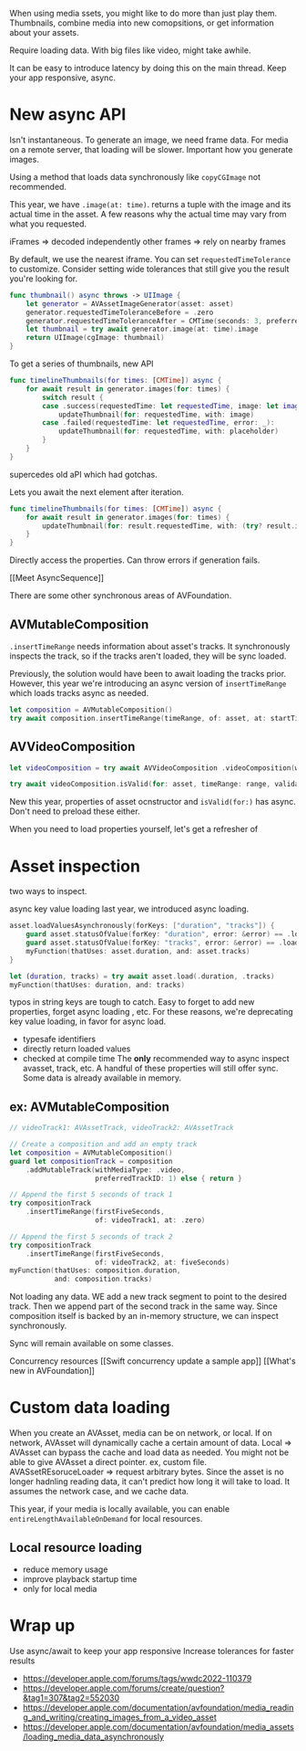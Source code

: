 When using media ssets, you might like to do more than just play them.  Thumbnails, combine media into new comopsitions, or get information about your assets.

Require loading data.  With big files like video, might take awhile.

It can be easy to introduce latency by doing this on the main thread.  Keep your app responsive, async.

# New async API
Isn't instantaneous.  To generate an image, we need frame data.  For media on a remote server, that loading will be slower.  Important how you generate images.

Using a method that loads data synchronously like `copyCGImage` not recommended.

This year, we have `.image(at: time)`.  returns a tuple with the image and its actual time in the asset.  A few reasons why the actual time may vary from what you requested.

iFrames => decoded independently
other frames => rely on nearby frames

By default, we use the nearest iframe.  You can set `requestedTimeTolerance` to customize.  Consider setting wide tolerances that still give you the result you're looking for.  
```swift
func thumbnail() async throws -> UIImage {
    let generator = AVAssetImageGenerator(asset: asset)
    generator.requestedTimeToleranceBefore = .zero
    generator.requestedTimeToleranceAfter = CMTime(seconds: 3, preferredTimescale: 600)
    let thumbnail = try await generator.image(at: time).image
    return UIImage(cgImage: thumbnail)
}
```

To get a series of thumbnails, new API

```swift
func timelineThumbnails(for times: [CMTime]) async {
    for await result in generator.images(for: times) {
        switch result {
        case .success(requestedTime: let requestedTime, image: let image, actualTime: _):
            updateThumbnail(for: requestedTime, with: image)
        case .failed(requestedTime: let requestedTime, error: _):
            updateThumbnail(for: requestedTime, with: placeholder)
        }
    }
}
```

supercedes old aPI which had gotchas.

Lets you await the next element after iteration. 

```swift
func timelineThumbnails(for times: [CMTime]) async {
    for await result in generator.images(for: times) {
        updateThumbnail(for: result.requestedTime, with: (try? result.image) ?? placeholder)
    }
}
```

Directly access the properties.  Can throw errors if generation fails.

[[Meet AsyncSequence]]

There are some other synchronous areas of AVFoundation.

## AVMutableComposition
`.insertTimeRange` needs information about asset's tracks.  It synchronously inspects the track, so if the tracks aren't loaded, they will be sync loaded.

Previously, the solution would have been to await loading the tracks prior.  However, this year we're introducing an async version of `insertTimeRange` which loads tracks async as needed.
```swift
let composition = AVMutableComposition()
try await composition.insertTimeRange(timeRange, of: asset, at: startTime)
```

## AVVideoComposition
```swift
let videoComposition = try await AVVideoComposition .videoComposition(withPropertiesOf: asset)

try await videoComposition.isValid(for: asset, timeRange: range, validationDelegate: delegate)
```

New this year, properties of asset ocnstructor and `isValid(for:)` has async.  Don't need to preload these either.

When you need to load properties yourself, let's get a refresher of


# Asset inspection

two ways to inspect.

async key value loading
last year, we introduced async loading.

```swift
asset.loadValuesAsynchronously(forKeys: ["duration", "tracks"]) {
    guard asset.statusOfValue(forKey: "duration", error: &error) == .loaded else { ... }
    guard asset.statusOfValue(forKey: "tracks", error: &error) == .loaded else { ... }
    myFunction(thatUses: asset.duration, and: asset.tracks)
}

let (duration, tracks) = try await asset.load(.duration, .tracks)
myFunction(thatUses: duration, and: tracks)
```

typos in string keys are tough to catch.  Easy to forget to add new properties, forget async loading , etc.  For these reasons, we're deprecating key value loading, in favor for async load.

* typesafe identifiers
* directly return loaded values
* checked at compile time
The **only** recommended way to async inspect avasset, track, etc.  A handful of these properties will still offer sync.  Some data is already available in memory.

## ex: AVMutableComposition
```swift
// videoTrack1: AVAssetTrack, videoTrack2: AVAssetTrack

// Create a composition and add an empty track
let composition = AVMutableComposition()
guard let compositionTrack = composition
    .addMutableTrack(withMediaType: .video,
                     preferredTrackID: 1) else { return }

// Append the first 5 seconds of track 1
try compositionTrack
    .insertTimeRange(firstFiveSeconds,
                     of: videoTrack1, at: .zero)

// Append the first 5 seconds of track 2
try compositionTrack
    .insertTimeRange(firstFiveSeconds,
                     of: videoTrack2, at: fiveSeconds)
myFunction(thatUses: composition.duration,
           and: composition.tracks)
```

Not loading any data.  WE add a new track segment to point to the desired track.  Then we append part of the second track in the same way.  Since composition itself is backed by an in-memory structure, we can inspect synchronously.

Sync will remain available on some classes.

Concurrency resources
[[Swift concurrency update a sample app]]
[[What's new in AVFoundation]]
# Custom data loading
When you create an AVAsset, media can be on network, or local.  If on network, AVAsset will dynamically cache a certain amount of data.
Local => AVAsset can bypass the cache and load data as needed.  You might not be able to give AVAsset a direct pointer.  ex, custom file.
AVASsetREsoruceLoader => request arbitrary bytes.  Since the asset is no longer hadnling reading data, it can't predict how long it will take to load.  It assumes the network case, and we cache data.

This year, if your media is locally available, you can enable `entireLengthAvailableOnDemand` for local resources.  

## Local resource loading
* reduce memory usage
* improve playback startup time
* only for local media

# Wrap up
Use async/await to keep your app responsive
Increase tolerances for faster results
 
















* https://developer.apple.com/forums/tags/wwdc2022-110379
* https://developer.apple.com/forums/create/question?&tag1=307&tag2=552030
* https://developer.apple.com/documentation/avfoundation/media_reading_and_writing/creating_images_from_a_video_asset
* https://developer.apple.com/documentation/avfoundation/media_assets/loading_media_data_asynchronously
